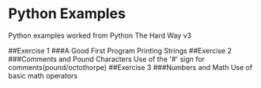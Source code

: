Python Examples
==============

Python examples worked from Python The Hard Way v3

##Exercise 1
###A Good First Program
Printing Strings
##Exercise 2
###Comments and Pound Characters
Use of the '#' sign for comments(pound/octothorpe)
##Exercise 3
###Numbers and Math
Use of basic math operators